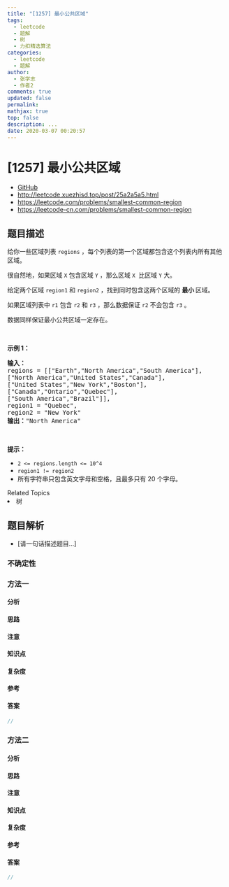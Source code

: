 ```yaml
---
title: "[1257] 最小公共区域"
tags:
  - leetcode
  - 题解
  - 树
  - 力扣精选算法
categories:
  - leetcode
  - 题解
author:
  - 张学志
  - 作者2
comments: true
updated: false
permalink:
mathjax: true
top: false
description: ...
date: 2020-03-07 00:20:57
---
```



# [1257] 最小公共区域
* [GitHub](https://github.com/algoboy101/LeetCodeCrowdsource/tree/master/_posts/QA/%5B1257%5D%20%E6%9C%80%E5%B0%8F%E5%85%AC%E5%85%B1%E5%8C%BA%E5%9F%9F.md)
* http://leetcode.xuezhisd.top/post/25a2a5a5.html
* https://leetcode.com/problems/smallest-common-region
* https://leetcode-cn.com/problems/smallest-common-region


## 题目描述

<p>给你一些区域列表&nbsp;<code>regions</code> ，每个列表的第一个区域都包含这个列表内所有其他区域。</p>

<p>很自然地，如果区域&nbsp;<code>X</code> 包含区域&nbsp;<code>Y</code> ，那么区域&nbsp;<code>X</code> &nbsp;比区域&nbsp;<code>Y</code> 大。</p>

<p>给定两个区域&nbsp;<code>region1</code>&nbsp;和&nbsp;<code>region2</code> ，找到同时包含这两个区域的&nbsp;<strong>最小&nbsp;</strong>区域。</p>

<p>如果区域列表中&nbsp;<code>r1</code>&nbsp;包含&nbsp;<code>r2</code>&nbsp;和&nbsp;<code>r3</code> ，那么数据保证&nbsp;<code>r2</code> 不会包含&nbsp;<code>r3</code>&nbsp;。</p>

<p>数据同样保证最小公共区域一定存在。</p>

<p>&nbsp;</p>

<p><strong>示例 1：</strong></p>

<pre>
<strong>输入：
</strong>regions = [[&quot;Earth&quot;,&quot;North America&quot;,&quot;South America&quot;],
[&quot;North America&quot;,&quot;United States&quot;,&quot;Canada&quot;],
[&quot;United States&quot;,&quot;New York&quot;,&quot;Boston&quot;],
[&quot;Canada&quot;,&quot;Ontario&quot;,&quot;Quebec&quot;],
[&quot;South America&quot;,&quot;Brazil&quot;]],
region1 = &quot;Quebec&quot;,
region2 = &quot;New York&quot;
<strong>输出：</strong>&quot;North America&quot;
</pre>

<p>&nbsp;</p>

<p><strong>提示：</strong></p>

<ul>
	<li><code>2 &lt;= regions.length &lt;= 10^4</code></li>
	<li><code>region1 != region2</code></li>
	<li>所有字符串只包含英文字母和空格，且最多只有&nbsp;20 个字母。</li>
</ul>
<div><div>Related Topics</div><div><li>树</li></div></div>


## 题目解析
* [请一句话描述题目...]

### 不确定性


### 方法一

#### 分析

#### 思路

#### 注意

#### 知识点

#### 复杂度

#### 参考

#### 答案

```cpp
//
```


### 方法二

#### 分析

#### 思路

#### 注意

#### 知识点

#### 复杂度

#### 参考

#### 答案

```cpp
//
```


